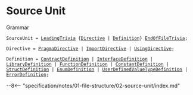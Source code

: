<!-- This file is generated automatically by infrastructure scripts. Please don't edit by hand. -->

<!-- markdownlint-disable no-inline-html -->
<!-- markdownlint-disable no-space-in-emphasis -->
<!-- cSpell:disable -->

# Source Unit

<div class="admonition summary">
<p class="admonition-title">Grammar</p>

<pre style="white-space: pre-wrap;"><code id="SourceUnitProduction"><span style="color: var(--md-code-hl-keyword-color);">SourceUnit</span><span style="color: var(--md-code-hl-operator-color);"> = </span><span style="color: var(--md-code-hl-keyword-color);"><a href="../../01-file-structure/05-trivia#LeadingTriviaProduction">LeadingTrivia</a></span><span style="color: var(--md-code-hl-operator-color);"> </span><span style="color: var(--md-code-hl-operator-color);">{</span><span style="color: var(--md-code-hl-keyword-color);"><a href="../../01-file-structure/02-source-unit#DirectiveProduction">Directive</a></span><span style="color: var(--md-code-hl-operator-color);"> | </span><span style="color: var(--md-code-hl-keyword-color);"><a href="../../01-file-structure/02-source-unit#DefinitionProduction">Definition</a></span><span style="color: var(--md-code-hl-operator-color);">}</span><span style="color: var(--md-code-hl-operator-color);"> </span><span style="color: var(--md-code-hl-keyword-color);"><a href="../../01-file-structure/05-trivia#EndOfFileTriviaProduction">EndOfFileTrivia</a></span><span style="color: var(--md-code-hl-operator-color);">;</span><br/></code></pre>

<pre style="white-space: pre-wrap;"><code id="DirectiveProduction"><span style="color: var(--md-code-hl-keyword-color);">Directive</span><span style="color: var(--md-code-hl-operator-color);"> = </span><span style="color: var(--md-code-hl-keyword-color);"><a href="../../01-file-structure/03-pragmas#PragmaDirectiveProduction">PragmaDirective</a></span><span style="color: var(--md-code-hl-operator-color);"> | </span><span style="color: var(--md-code-hl-keyword-color);"><a href="../../01-file-structure/04-imports#ImportDirectiveProduction">ImportDirective</a></span><span style="color: var(--md-code-hl-operator-color);"> | </span><span style="color: var(--md-code-hl-keyword-color);"><a href="../../01-file-structure/04-imports#UsingDirectiveProduction">UsingDirective</a></span><span style="color: var(--md-code-hl-operator-color);">;</span><br/></code></pre>

<pre style="white-space: pre-wrap;"><code id="DefinitionProduction"><span style="color: var(--md-code-hl-keyword-color);">Definition</span><span style="color: var(--md-code-hl-operator-color);"> = </span><span style="color: var(--md-code-hl-keyword-color);"><a href="../../02-definitions/01-contracts#ContractDefinitionProduction">ContractDefinition</a></span><span style="color: var(--md-code-hl-operator-color);"> | </span><span style="color: var(--md-code-hl-keyword-color);"><a href="../../02-definitions/02-interfaces#InterfaceDefinitionProduction">InterfaceDefinition</a></span><span style="color: var(--md-code-hl-operator-color);"> | </span><span style="color: var(--md-code-hl-keyword-color);"><a href="../../02-definitions/03-libraries#LibraryDefinitionProduction">LibraryDefinition</a></span><span style="color: var(--md-code-hl-operator-color);"> | </span><span style="color: var(--md-code-hl-keyword-color);"><a href="../../02-definitions/08-functions#FunctionDefinitionProduction">FunctionDefinition</a></span><span style="color: var(--md-code-hl-operator-color);"> | </span><span style="color: var(--md-code-hl-keyword-color);"><a href="../../02-definitions/06-constants#ConstantDefinitionProduction">ConstantDefinition</a></span><span style="color: var(--md-code-hl-operator-color);"> | </span><span style="color: var(--md-code-hl-keyword-color);"><a href="../../02-definitions/04-structs#StructDefinitionProduction">StructDefinition</a></span><span style="color: var(--md-code-hl-operator-color);"> | </span><span style="color: var(--md-code-hl-keyword-color);"><a href="../../02-definitions/05-enums#EnumDefinitionProduction">EnumDefinition</a></span><span style="color: var(--md-code-hl-operator-color);"> | </span><span style="color: var(--md-code-hl-keyword-color);"><a href="../../02-definitions/11-user-defined-value-types#UserDefinedValueTypeDefinitionProduction">UserDefinedValueTypeDefinition</a></span><span style="color: var(--md-code-hl-operator-color);"> | </span><span style="color: var(--md-code-hl-keyword-color);"><a href="../../02-definitions/12-errors#ErrorDefinitionProduction">ErrorDefinition</a></span><span style="color: var(--md-code-hl-operator-color);">;</span><br/></code></pre>

</div>

--8<-- "specification/notes/01-file-structure/02-source-unit/index.md"
